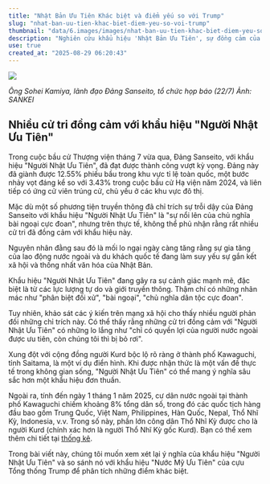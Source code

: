 ```yaml
---
title: "Nhật Bản Ưu Tiên Khác biệt và điểm yếu so với Trump"
slug: "nhat-ban-uu-tien-khac-biet-diem-yeu-so-voi-trump"
thumbnail: "data/6.images/images/nhat-ban-uu-tien-khac-biet-diem-yeu-so-voi-trump.webp"
description: "Nghiên cứu khẩu hiệu 'Nhật Bản Ưu Tiên', sự đồng cảm của cử tri, tranh cãi và so sánh với 'Nước Mỹ Ưu Tiên' của Trump."
use: true
created_at: "2025-08-29 06:20:43"
---
```


![](/images/20250829-00371311-diamond-000-1-view.webp)

*Ông Sohei Kamiya, lãnh đạo Đảng Sanseito, tổ chức họp báo (22/7) Ảnh: SANKEI*

## Nhiều cử tri đồng cảm với khẩu hiệu "Người Nhật Ưu Tiên"

Trong cuộc bầu cử Thượng viện tháng 7 vừa qua, Đảng Sanseito, với khẩu hiệu "Người Nhật Ưu Tiên", đã đạt được thành công vượt kỳ vọng. Đảng này đã giành được 12.55% phiếu bầu trong khu vực tỉ lệ toàn quốc, một bước nhảy vọt đáng kể so với 3.43% trong cuộc bầu cử Hạ viện năm 2024, và liên tiếp có ứng cử viên trúng cử, chủ yếu ở các khu vực đô thị.

Mặc dù một số phương tiện truyền thông đã chỉ trích sự trỗi dậy của Đảng Sanseito với khẩu hiệu "Người Nhật Ưu Tiên" là "sự nổi lên của chủ nghĩa bài ngoại cực đoan", nhưng trên thực tế, không thể phủ nhận rằng rất nhiều cử tri đã đồng cảm với khẩu hiệu này.

Nguyên nhân đằng sau đó là mối lo ngại ngày càng tăng rằng sự gia tăng của lao động nước ngoài và du khách quốc tế đang làm suy yếu sự gắn kết xã hội và thống nhất văn hóa của Nhật Bản.

Khẩu hiệu "Người Nhật Ưu Tiên" đang gây ra sự cảnh giác mạnh mẽ, đặc biệt là từ các lực lượng tự do và giới truyền thông. Thậm chí có những nhãn mác như "phân biệt đối xử", "bài ngoại", "chủ nghĩa dân tộc cực đoan".

Tuy nhiên, khảo sát các ý kiến trên mạng xã hội cho thấy nhiều người phản đối những chỉ trích này. Có thể thấy rằng những cử tri đồng cảm với "Người Nhật Ưu Tiên" có những lo lắng như "chỉ có quyền lợi của người nước ngoài được ưu tiên, còn chúng tôi thì bị bỏ rơi".

Xung đột với cộng đồng người Kurd bộc lộ rõ ràng ở thành phố Kawaguchi, tỉnh Saitama, là một ví dụ điển hình. Khi được nhận thức là một vấn đề thực tế trong không gian sống, "Người Nhật Ưu Tiên" có thể mang ý nghĩa sâu sắc hơn một khẩu hiệu đơn thuần.

Ngoài ra, tính đến ngày 1 tháng 1 năm 2025, cư dân nước ngoài tại thành phố Kawaguchi chiếm khoảng 8% tổng dân số, trong đó các quốc tịch hàng đầu bao gồm Trung Quốc, Việt Nam, Philippines, Hàn Quốc, Nepal, Thổ Nhĩ Kỳ, Indonesia, v.v. Trong số này, phần lớn công dân Thổ Nhĩ Kỳ được cho là người Kurd (chính xác hơn là người Thổ Nhĩ Kỳ gốc Kurd). Bạn có thể xem thêm chi tiết tại [thống kê](https://www.city.kawaguchi.lg.jp/soshiki/01020/010/toukei/12/43956.html).

Trong bài viết này, chúng tôi muốn xem xét lại ý nghĩa của khẩu hiệu "Người Nhật Ưu Tiên" và so sánh nó với khẩu hiệu "Nước Mỹ Ưu Tiên" của cựu Tổng thống Trump để phân tích những điểm khác biệt.